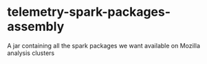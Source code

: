 # telemetry-spark-packages-assembly
A jar containing all the spark packages we want available on Mozilla analysis clusters
